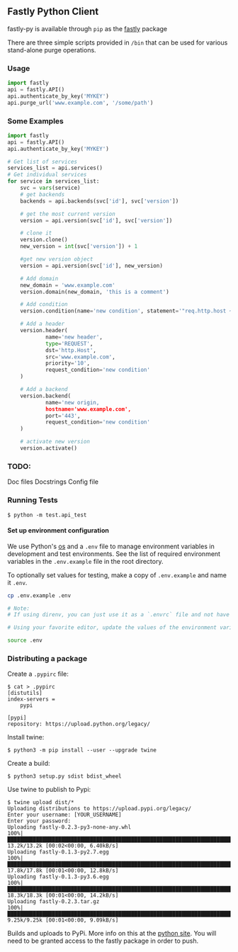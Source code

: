 ## Fastly Python Client

fastly-py is available through `pip` as the [fastly](https://pypi.python.org/pypi/fastly) package

There are three simple scripts provided in `/bin` that can be used for various stand-alone purge operations.

### Usage

```python
import fastly
api = fastly.API()
api.authenticate_by_key('MYKEY')
api.purge_url('www.example.com', '/some/path')
```

### Some Examples

```python
import fastly
api = fastly.API()
api.authenticate_by_key('MYKEY')

# Get list of services
services_list = api.services()
# Get individual services
for service in services_list:
    svc = vars(service)
    # get backends
    backends = api.backends(svc['id'], svc['version'])

    # get the most current version
    version = api.version(svc['id'], svc['version'])

    # clone it
    version.clone()
    new_version = int(svc['version']) + 1

    #get new version object
    version = api.version(svc['id'], new_version)

    # Add domain
    new_domain = 'www.example.com'
    version.domain(new_domain, 'this is a comment')

    # Add condition
    version.condition(name='new condition', statement='"req.http.host ~ www.example.com"', type='REQUEST')

    # Add a header
    version.header(
            name='new header',
            type='REQUEST',
            dst='http.Host',
            src='www.example.com',
            priority='10',
            request_condition='new condition'
    )

    # Add a backend
    version.backend(
            name='new origin,
            hostname='www.example.com',
            port='443',
            request_condition='new condition'
    )

    # activate new version
    version.activate()
```
### TODO:

Doc files
Docstrings
Config file

### Running Tests

```
$ python -m test.api_test
```

#### Set up environment configuration
We use Python's [os](https://docs.python.org/2/library/os.html) and a `.env` file to manage environment variables in development and test environments. See the list of required environment variables in the `.env.example` file in the root directory.

To optionally set values for testing, make a copy of `.env.example` and name it `.env`.

```bash
cp .env.example .env

# Note:
# If using direnv, you can just use it as a `.envrc` file and not have to `source` it manually.

# Using your favorite editor, update the values of the environment variables in `.env` and then

source .env
```

### Distributing a package

Create a `.pypirc` file:

```
$ cat > .pypirc
[distutils]
index-servers =
    pypi

[pypi]
repository: https://upload.python.org/legacy/
```

Install twine:

```
$ python3 -m pip install --user --upgrade twine
```

Create a build:
```
$ python3 setup.py sdist bdist_wheel
```

Use twine to publish to Pypi:

```
$ twine upload dist/* 
Uploading distributions to https://upload.pypi.org/legacy/
Enter your username: [YOUR_USERNAME]
Enter your password:
Uploading fastly-0.2.3-py3-none-any.whl
100%|████████████████████████████████████████████████████████████████████████████████████████████████████████████████████████████████████████| 13.2k/13.2k [00:02<00:00, 6.40kB/s]
Uploading fastly-0.1.3-py2.7.egg
100%|████████████████████████████████████████████████████████████████████████████████████████████████████████████████████████████████████████| 17.8k/17.8k [00:01<00:00, 12.8kB/s]
Uploading fastly-0.1.3-py3.6.egg
100%|████████████████████████████████████████████████████████████████████████████████████████████████████████████████████████████████████████| 18.3k/18.3k [00:01<00:00, 14.2kB/s]
Uploading fastly-0.2.3.tar.gz
100%|████████████████████████████████████████████████████████████████████████████████████████████████████████████████████████████████████████| 9.25k/9.25k [00:01<00:00, 9.09kB/s]
```

Builds and uploads to PyPi. More info on this at the [python
site](https://packaging.python.org/tutorials/packaging-projects/). You will
need to be granted access to the fastly package in order to push.